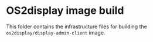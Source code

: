 # OS2display image build

This folder contains the infrastructure files for building the `os2display/display-admin-client` image.
